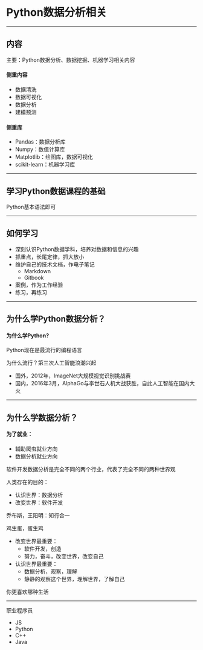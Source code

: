 Python数据分析相关
===

---

内容
---

主要：Python数据分析、数据挖掘、机器学习相关内容

#### 侧重内容

* 数据清洗
* 数据可视化
* 数据分析
* 建模预测

#### 侧重库

* Pandas：数据分析库
* Numpy：数值计算库
* Matplotlib：绘图库，数据可视化
* scikit-learn：机器学习库

---

学习Python数据课程的基础
---

Python基本语法即可

---

如何学习
---

* 深刻认识Python数据学科，培养对数据和信息的兴趣
* 抓重点，长尾定律，抓大放小
* 维护自己的技术文档，作电子笔记
    * Markdown
    * Gitbook
* 案例，作为工作经验
* 练习，再练习

---

为什么学Python数据分析？
---

#### 为什么学Python?

Python现在是最流行的编程语言

为什么流行？第三次人工智能浪潮兴起

* 国外，2012年，ImageNet大规模视觉识别挑战赛
* 国内，2016年3月，AlphaGo与李世石人机大战获胜，自此人工智能在国内大火

---

为什么学数据分析？
---

#### 为了就业：

* 辅助爬虫就业方向
* 数据分析就业方向

软件开发数据分析是完全不同的两个行业，代表了完全不同的两种世界观

人类存在的目的：
* 认识世界：数据分析
* 改变世界：软件开发

乔布斯，王阳明：知行合一

鸡生蛋，蛋生鸡

* 改变世界最重要：
    * 软件开发，创造
    * 努力，奋斗，改变世界，改变自己
* 认识世界最重要：
    * 数据分析，观察，理解
    * 静静的观察这个世界，理解世界，了解自己

你更喜欢哪种生活

----

职业程序员
* JS
* Python
* C++
* Java







